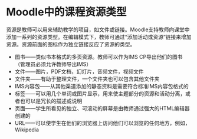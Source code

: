 # Moodle中的课程资源类型

资源是教师可以用来辅助教学的项目，如文件或链接。Moodle支持教师向课堂中添加一系列的资源类型。在编辑模式下，教师可通过“添加活动或资源”链接来增加资源。资源前面的图标作为独立链接反应了资源的类型。

+ 图书——类似书本格式的多页资源。教师可以作为IMS CP导出他们的图书（管理员必须允许教师导出IMS）
+ 文件——图片，PDF文档，幻灯片，音频文件，视频文件
+ 文件夹——有助于整理文件，一个文件夹也可以包含其他文件夹
+ IMS内容包——从其他渠道添加的静态资料是需要符合标准IMS内容包格式的
+ 标签——可以用几个单词或图片显示，用来使主题部分的资源和活动分离，或者也可以是冗长的描述或说明
+ 页面——学生所看见的独立、可滚动的屏幕是由教师通过强大的HTML编辑器创建的
+ URL——可以使学生在他们的浏览器上访问他们可以浏览的任何地方，例如，Wikipedia